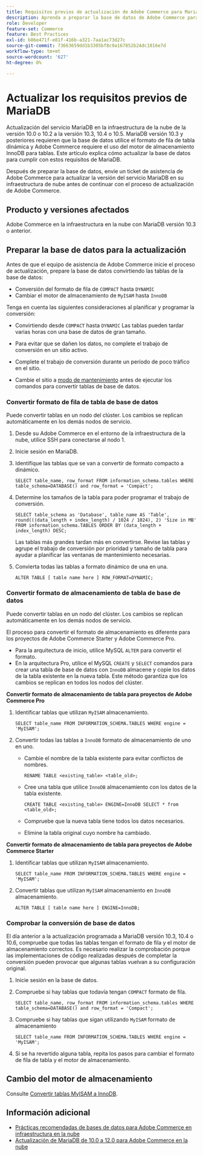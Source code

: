 ```yaml
---
title: Requisitos previos de actualización de Adobe Commerce para MariaDB
description: Aprenda a preparar la base de datos de Adobe Commerce para actualizar MariaDB desde una versión anterior.
role: Developer
feature-set: Commerce
feature: Best Practices
exl-id: b86e471f-e81f-416b-a321-7aa1ac73d27c
source-git-commit: 73663659dd1b3305bf8c9a167852b24dc1016e7d
workflow-type: tm+mt
source-wordcount: '627'
ht-degree: 0%

---
```


# Actualizar los requisitos previos de MariaDB

Actualización del servicio MariaDB en la infraestructura de la nube de la versión 10.0 o 10.2 a la versión 10.3, 10.4 o 10.5. MariaDB versión 10.3 y posteriores requieren que la base de datos utilice el formato de fila de tabla dinámica y Adobe Commerce requiere el uso del motor de almacenamiento InnoDB para tablas. Este artículo explica cómo actualizar la base de datos para cumplir con estos requisitos de MariaDB.

Después de preparar la base de datos, envíe un ticket de asistencia de Adobe Commerce para actualizar la versión del servicio MariaDB en su infraestructura de nube antes de continuar con el proceso de actualización de Adobe Commerce.

## Producto y versiones afectados

Adobe Commerce en la infraestructura en la nube con MariaDB versión 10.3 o anterior.

## Preparar la base de datos para la actualización

Antes de que el equipo de asistencia de Adobe Commerce inicie el proceso de actualización, prepare la base de datos convirtiendo las tablas de la base de datos:

- Conversión del formato de fila de `COMPACT` hasta `DYNAMIC`
- Cambiar el motor de almacenamiento de `MyISAM` hasta `InnoDB`

Tenga en cuenta las siguientes consideraciones al planificar y programar la conversión:

- Convirtiendo desde `COMPACT` hasta `DYNAMIC` Las tablas pueden tardar varias horas con una base de datos de gran tamaño.

- Para evitar que se dañen los datos, no complete el trabajo de conversión en un sitio activo.

- Complete el trabajo de conversión durante un período de poco tráfico en el sitio.

- Cambie el sitio a [modo de mantenimiento](../../../installation/tutorials/maintenance-mode.md) antes de ejecutar los comandos para convertir tablas de base de datos.

### Convertir formato de fila de tabla de base de datos

Puede convertir tablas en un nodo del clúster. Los cambios se replican automáticamente en los demás nodos de servicio.

1. Desde su Adobe Commerce en el entorno de la infraestructura de la nube, utilice SSH para conectarse al nodo 1.

1. Inicie sesión en MariaDB.

1. Identifique las tablas que se van a convertir de formato compacto a dinámico.

   ```mysql
   SELECT table_name, row_format FROM information_schema.tables WHERE table_schema=DATABASE() and row_format = 'Compact';
   ```

1. Determine los tamaños de la tabla para poder programar el trabajo de conversión.

   ```mysql
   SELECT table_schema as 'Database', table_name AS 'Table', round(((data_length + index_length) / 1024 / 1024), 2) 'Size in MB' FROM information_schema.TABLES ORDER BY (data_length + index_length) DESC;
   ```

   Las tablas más grandes tardan más en convertirse. Revise las tablas y agrupe el trabajo de conversión por prioridad y tamaño de tabla para ayudar a planificar las ventanas de mantenimiento necesarias.

1. Convierta todas las tablas a formato dinámico de una en una.

   ```mysql
   ALTER TABLE [ table name here ] ROW_FORMAT=DYNAMIC;
   ```

### Convertir formato de almacenamiento de tabla de base de datos

Puede convertir tablas en un nodo del clúster. Los cambios se replican automáticamente en los demás nodos de servicio.

El proceso para convertir el formato de almacenamiento es diferente para los proyectos de Adobe Commerce Starter y Adobe Commerce Pro.

- Para la arquitectura de inicio, utilice MySQL `ALTER` para convertir el formato.
- En la arquitectura Pro, utilice el MySQL `CREATE` y `SELECT` comandos para crear una tabla de base de datos con `InnoDB` almacene y copie los datos de la tabla existente en la nueva tabla. Este método garantiza que los cambios se replican en todos los nodos del clúster.

**Convertir formato de almacenamiento de tabla para proyectos de Adobe Commerce Pro**

1. Identificar tablas que utilizan `MyISAM` almacenamiento.

   ```mysql
   SELECT table_name FROM INFORMATION_SCHEMA.TABLES WHERE engine = 'MyISAM';
   ```

1. Convertir todas las tablas a `InnoDB` formato de almacenamiento de uno en uno.

   - Cambie el nombre de la tabla existente para evitar conflictos de nombres.

      ```mysql
      RENAME TABLE <existing_table> <table_old>;
      ```

   - Cree una tabla que utilice `InnoDB` almacenamiento con los datos de la tabla existente.

      ```mysql
      CREATE TABLE <existing_table> ENGINE=InnoDB SELECT * from <table_old>;
      ```

   - Compruebe que la nueva tabla tiene todos los datos necesarios.

   - Elimine la tabla original cuyo nombre ha cambiado.


**Convertir formato de almacenamiento de tabla para proyectos de Adobe Commerce Starter**

1. Identificar tablas que utilizan `MyISAM` almacenamiento.

   ```mysql
   SELECT table_name FROM INFORMATION_SCHEMA.TABLES WHERE engine = 'MyISAM';
   ```

1. Convertir tablas que utilizan `MyISAM` almacenamiento en `InnoDB` almacenamiento.

   ```mysql
   ALTER TABLE [ table name here ] ENGINE=InnoDB;
   ```

### Comprobar la conversión de base de datos

El día anterior a la actualización programada a MariaDB versión 10.3, 10.4 o 10.6, compruebe que todas las tablas tengan el formato de fila y el motor de almacenamiento correctos. Es necesario realizar la comprobación porque las implementaciones de código realizadas después de completar la conversión pueden provocar que algunas tablas vuelvan a su configuración original.

1. Inicie sesión en la base de datos.

1. Compruebe si hay tablas que todavía tengan `COMPACT` formato de fila.

   ```mysql
   SELECT table_name, row_format FROM information_schema.tables WHERE table_schema=DATABASE() and row_format = 'Compact';
   ```

1. Compruebe si hay tablas que sigan utilizando `MyISAM` formato de almacenamiento

   ```mysql
   SELECT table_name FROM INFORMATION_SCHEMA.TABLES WHERE engine = 'MyISAM';
   ```

1. Si se ha revertido alguna tabla, repita los pasos para cambiar el formato de fila de tabla y el motor de almacenamiento.

## Cambio del motor de almacenamiento

Consulte [Convertir tablas MyISAM a InnoDB](../planning/database-on-cloud.md).

## Información adicional

- [Prácticas recomendadas de bases de datos para Adobe Commerce en infraestructura en la nube](../planning/database-on-cloud.md)
- [Actualización de MariaDB de 10.0 a 12.0 para Adobe Commerce en la nube](https://experienceleague.adobe.com/docs/commerce-knowledge-base/kb/how-to/upgrade-mariadb-10.0-to-10.2-for-magento-commerce-cloud.html)
